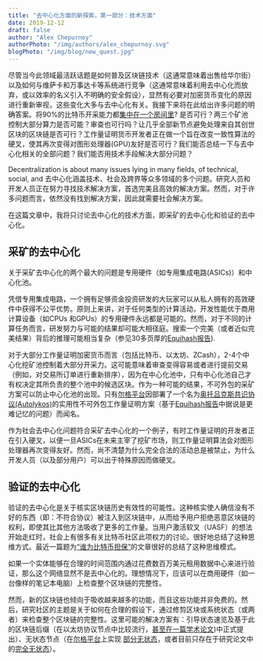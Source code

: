 ```yaml
---
title: "去中心化方面的新探索，第一部分：技术方面"
date: 2019-12-12
draft: false
author: "Alex Chepurnoy"
authorPhoto: "/img/authors/alex_chepurnoy.svg"
blogPhoto: "/img/blog/new_quest.jpg"
---
```


尽管当今此领域最活跃话题是如何普及区块链技术（这通常意味着出售给华尔街）以及如何与维萨卡和万事达卡等系统进行竞争（这通常意味着利用去中心化而放弃，或以效率的名义引入不明确的安全假设），显然有必要对加密货币变化的原因进行重新审视，这些变化大多与去中心化有关。我接下来将在此给出许多问题的明确答案。将90%的比特币开采能力都[集中在一个房间里](https://twitter.com/lopp/status/673398201307664384)? 是否可行？两三个矿池控制大部分算力是否可能？审查也可行吗？让几乎全部新节点避免处理来自其创世区块的区块链是否可行？工作量证明货币开发者正在做一个旨在改变一致性算法的硬叉，使其再次变得对图形处理器(GPU)友好是否可行？我们能否总结一下与去中心化相关的全部问题？我们能否用技术手段解决大部分问题？

Decentralization is about many issues lying in many fields, of technical, social, and 去中心化涵盖技术、社会及跨界等众多领域的多个问题。研究人员和开发人员正在努力寻找技术解决方案，首选完美且高效的解决方案。然而，对于许多问题而言，依然没有找到解决方案，因此就需要社会解决方案。

在这篇文章中，我将只讨论去中心化的技术方面，即采矿的去中心化和验证的去中心化。

## 采矿的去中心化

关于采矿去中心化的两个最大的问题是专用硬件（如专用集成电路(ASICs)）和中心化池。

凭借专用集成电路，一个拥有足够资金投资研发的大玩家可以从私人拥有的高效硬件中获得不公平优势。原则上来讲，对于任何类型的计算活动，开发性能优于商用计算设备（如CPUs 和GPUs）的专用硬件永远都是可能的。然而，对于不同的计算任务而言，研发努力与可能的结果却可能大相径庭。搜索一个完美（或者近似完美结果）背后的推理可能相当复杂（参见30多页厚的[Equihash报告](http://ledgerjournal.org/ojs/index.php/ledger/article/view/48)).

对于大部分工作量证明加密货币而言（包括比特币、以太坊、ZCash），2-4个中心化挖矿池控制着大部分开采力。这可能意味着审查变得容易或者进行提前交易（例如，对交易所订单进行重新排序），因为在中心化池中，只有中心化池自己才有权决定其所负责的整个池中的候选区块。作为一种可能的结果，不可外包的采矿方案可以防止中心化池的出现。只有[尔格平台](https://ergoplatform.org/en/)因部署了一个名为[奥托吕克斯共识协议(Autolykos)](https://docs.ergoplatform.com/ErgoPow.pdf)的实用性不可外包工作量证明方案（基于[Equihash报告](http://ledgerjournal.org/ojs/index.php/ledger/article/view/48)中据说是更难记忆的问题）而闻名。

作为社会去中心化问题符合采矿去中心化的一个例子，有时工作量证明的开发者正在引入硬叉，以便一旦ASICs在未来主宰了挖矿市场，则工作量证明算法会对图形处理器再次变得友好。然而，尚不清楚为什么完全合法的活动总是被禁止，为什么开发人员（以及部分用户）可以出于特殊原因而做硬叉。

## 验证的去中心化

验证的去中心化是关于核实区块链历史有效性的可能性。这种核实使人确信没有不好的东西（即：不符合协议）被注入到区块链中，从而给予用户拒绝恶意区块链的权利，即使其比其他方法吸收了更多的工作量。当用户激活软叉（UASF）的想法开始走红时，社会上有很多有关比特币社区此项权力的讨论。很好地总结了这种思维方式。最近一篇题为[“谁为比特币担保”](https://medium.com/@BitcoinErrorLog/who-secures-bitcoin-95b19bbcda3c)的文章很好的总结了这种思维模式。 

如果一个实体能够在合理的时间范围内通过花费数百万美元租用数据中心来进行验证，那么这个网络显然不是去中心化的。理想情况下，应该可以在商用硬件（如一台像样的笔记本电脑）上检查整个区块链的完整性。

然而，新的区块链也倾向于吸收越来越多的功能，而且这些功能并非免费的。然后，研究社区的主题是关于如何在合理的假设下，通过修剪区块或系统状态（或两者）来检查整个区块链的完整性。这里可能的解决方案有：引导状态速览及基于此的区块链后缀（在以太坊协议节点中比较流行，[甚至在一篇学术论文](https://eprint.iacr.org/2018/129.pdf))中正式提出）、无状态节点（在[尔格平台](https://eprint.iacr.org/2016/994)上实现 [部分无状态](https://ergoplatform.org/en/)，或者目前只存在于研究论文中的[完全无状态](https://eprint.iacr.org/2018/968)）。
